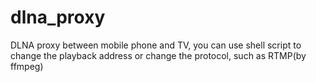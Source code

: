 # dlna_proxy
DLNA proxy between mobile phone and TV, you can use shell script to change the playback address or change the protocol, such as RTMP(by ffmpeg)
